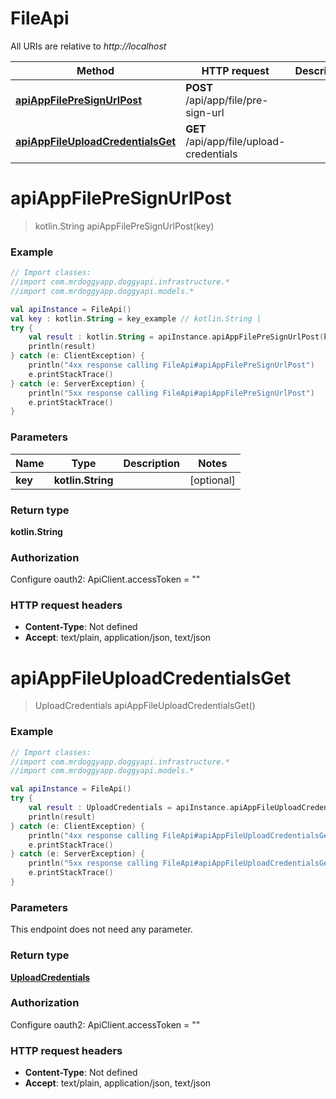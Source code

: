 # FileApi

All URIs are relative to *http://localhost*

Method | HTTP request | Description
------------- | ------------- | -------------
[**apiAppFilePreSignUrlPost**](FileApi.md#apiAppFilePreSignUrlPost) | **POST** /api/app/file/pre-sign-url | 
[**apiAppFileUploadCredentialsGet**](FileApi.md#apiAppFileUploadCredentialsGet) | **GET** /api/app/file/upload-credentials | 


<a name="apiAppFilePreSignUrlPost"></a>
# **apiAppFilePreSignUrlPost**
> kotlin.String apiAppFilePreSignUrlPost(key)



### Example
```kotlin
// Import classes:
//import com.mrdoggyapp.doggyapi.infrastructure.*
//import com.mrdoggyapp.doggyapi.models.*

val apiInstance = FileApi()
val key : kotlin.String = key_example // kotlin.String | 
try {
    val result : kotlin.String = apiInstance.apiAppFilePreSignUrlPost(key)
    println(result)
} catch (e: ClientException) {
    println("4xx response calling FileApi#apiAppFilePreSignUrlPost")
    e.printStackTrace()
} catch (e: ServerException) {
    println("5xx response calling FileApi#apiAppFilePreSignUrlPost")
    e.printStackTrace()
}
```

### Parameters

Name | Type | Description  | Notes
------------- | ------------- | ------------- | -------------
 **key** | **kotlin.String**|  | [optional]

### Return type

**kotlin.String**

### Authorization


Configure oauth2:
    ApiClient.accessToken = ""

### HTTP request headers

 - **Content-Type**: Not defined
 - **Accept**: text/plain, application/json, text/json

<a name="apiAppFileUploadCredentialsGet"></a>
# **apiAppFileUploadCredentialsGet**
> UploadCredentials apiAppFileUploadCredentialsGet()



### Example
```kotlin
// Import classes:
//import com.mrdoggyapp.doggyapi.infrastructure.*
//import com.mrdoggyapp.doggyapi.models.*

val apiInstance = FileApi()
try {
    val result : UploadCredentials = apiInstance.apiAppFileUploadCredentialsGet()
    println(result)
} catch (e: ClientException) {
    println("4xx response calling FileApi#apiAppFileUploadCredentialsGet")
    e.printStackTrace()
} catch (e: ServerException) {
    println("5xx response calling FileApi#apiAppFileUploadCredentialsGet")
    e.printStackTrace()
}
```

### Parameters
This endpoint does not need any parameter.

### Return type

[**UploadCredentials**](UploadCredentials.md)

### Authorization


Configure oauth2:
    ApiClient.accessToken = ""

### HTTP request headers

 - **Content-Type**: Not defined
 - **Accept**: text/plain, application/json, text/json

